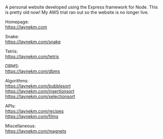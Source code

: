A personal website developed using the Express framework for Node. This is pretty old now! My AWS trial ran out so the website is no longer live.

Homepage:  
https://laynekm.com

Snake:  
https://laynekm.com/snake

Tetris:  
https://laynekm.com/tetris

DBMS:  
https://laynekm.com/dbms

Algorithms:  
https://laynekm.com/bubblesort  
https://laynekm.com/insertionsort  
https://laynekm.com/selectionsort  

APIs:  
https://laynekm.com/recipes  
https://laynekm.com/films  

Miscellaneous:  
https://laynekm.com/magnets  

